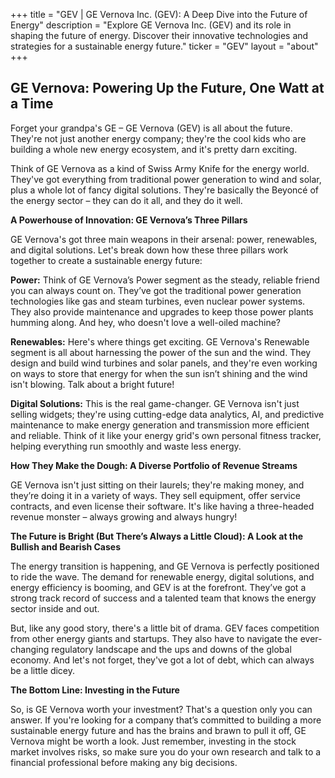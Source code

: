 +++
title = "GEV |  GE Vernova Inc. (GEV): A Deep Dive into the Future of Energy"
description = "Explore GE Vernova Inc. (GEV) and its role in shaping the future of energy. Discover their innovative technologies and strategies for a sustainable energy future."
ticker = "GEV"
layout = "about"
+++

        


## GE Vernova: Powering Up the Future, One Watt at a Time 

Forget your grandpa's GE –  GE Vernova (GEV) is all about the future. They're not just another energy company; they're the cool kids who are building a whole new energy ecosystem, and it's pretty darn exciting.  

Think of GE Vernova as a kind of Swiss Army Knife for the energy world. They've got everything from traditional power generation to wind and solar, plus a whole lot of fancy digital solutions. They're basically the Beyoncé of the energy sector – they can do it all, and they do it well.  

**A Powerhouse of Innovation:  GE Vernova’s Three Pillars**

GE Vernova's got three main weapons in their arsenal: power, renewables, and digital solutions. Let's break down how these three pillars work together to create a sustainable energy future:

**Power:**  Think of GE Vernova’s Power segment as the steady, reliable friend you can always count on. They’ve got the traditional power generation technologies like gas and steam turbines, even nuclear power systems. They also provide maintenance and upgrades to keep those power plants humming along. And hey, who doesn't love a well-oiled machine? 

**Renewables:**  Here's where things get exciting. GE Vernova's Renewable segment is all about harnessing the power of the sun and the wind. They design and build wind turbines and solar panels, and they're even working on ways to store that energy for when the sun isn’t shining and the wind isn't blowing. Talk about a bright future!

**Digital Solutions:** This is the real game-changer. GE Vernova isn't just selling widgets; they're using cutting-edge data analytics, AI, and predictive maintenance to make energy generation and transmission more efficient and reliable.  Think of it like your energy grid's own personal fitness tracker, helping everything run smoothly and waste less energy. 

**How They Make the Dough:  A Diverse Portfolio of Revenue Streams**

GE Vernova isn't just sitting on their laurels; they're making money, and they’re doing it in a variety of ways. They sell equipment, offer service contracts, and even license their software. It's like having a three-headed revenue monster –  always growing and always hungry!

**The Future is Bright (But There’s Always a Little Cloud):  A Look at the Bullish and Bearish Cases**

The energy transition is happening, and GE Vernova is perfectly positioned to ride the wave. The demand for renewable energy, digital solutions, and energy efficiency is booming, and GEV is at the forefront. They’ve got a strong track record of success and a talented team that knows the energy sector inside and out.

But, like any good story, there's a little bit of drama.  GEV faces competition from other energy giants and startups. They also have to navigate the ever-changing regulatory landscape and the ups and downs of the global economy. And let's not forget, they've got a lot of debt, which can always be a little dicey.

**The Bottom Line:  Investing in the Future**

So, is GE Vernova worth your investment? That's a question only you can answer. If you're looking for a company that’s committed to building a more sustainable energy future and has the brains and brawn to pull it off, GE Vernova might be worth a look. Just remember, investing in the stock market involves risks, so make sure you do your own research and talk to a financial professional before making any big decisions. 

        